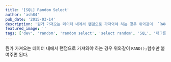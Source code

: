 ```yaml
---
title: '[SQL] Random Select'
author: 'ash84'
pub_date: '2015-03-14'
description: '뭔가 가져오는 데이터 내에서 랜덤으로 가져와야 하는 경우 위와같이  `RAND();`함수만 붙여주면 된다.'
featured_image: ''
tags: ['dev', 'random', 'random select', 'select random', 'SQL', '태그를 입력해 주세요.']
---
```



<script src="https://gist.github.com/AhnSeongHyun/2f2104d563fedca1aa8a.js"></script>

뭔가 가져오는 데이터 내에서 랜덤으로 가져와야 하는 경우 위와같이  `RAND();`함수만 붙여주면 된다.



